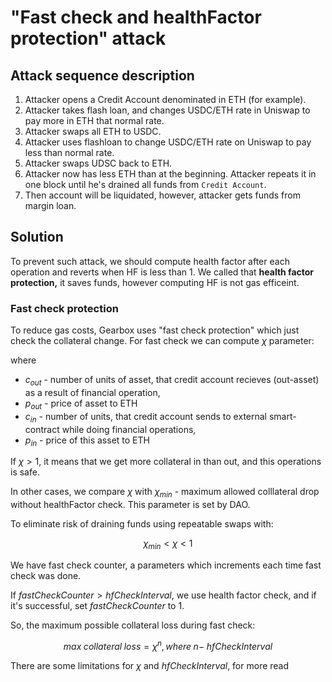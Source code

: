 # "Fast check and healthFactor protection" attack

## Attack sequence description

1. Attacker opens a Credit Account denominated in ETH (for example).
2. Attacker takes flash loan, and changes USDC/ETH rate in Uniswap to pay more in ETH that normal rate.
3. Attacker swaps all ETH to USDC.
4. Attacker uses flashloan to change USDC/ETH rate on Uniswap to pay less than normal rate.
5. Attacker swaps UDSC back to ETH.
6. Attacker now has less ETH than at the beginning. Attacker repeats it in one block until he's drained all funds from `Credit Account`.
7. Then account will be liquidated, however, attacker gets funds from margin loan.

## Solution

To prevent such attack, we should compute health factor after each operation and reverts when HF is less than 1. We called that **health factor protection,** it saves funds, however computing HF is not gas efficeint.

### Fast check protection

To reduce gas costs, Gearbox uses "fast check protection" which just check the collateral change. For fast check we can compute $\chi$ parameter:

where
* $c_{out}$ - number of units of asset, that credit account recieves (out-asset) as a result of financial operation,
* $p_{out}$ - price of asset to ETH
* $c_{in}$ - number of units, that credit account sends to external smart-contract while doing financial operations,
* $p_{in}$ - price of this asset to ETH

If $\chi > 1$, it means that we get more collateral in than out, and this operations is safe. 

In other cases, we compare $\chi$ with $\chi_{min}$ -  maximum allowed colllateral drop without healthFactor check. This parameter is set by DAO.

To eliminate risk of draining funds using repeatable swaps with:

$$
\chi_{min} < \chi < 1
$$

We have fast check counter, a parameters which increments each time fast check was done.&#x20;

If $fastCheckCounter > hfCheckInterval$, we use health factor check, and if it's successful, set $fastCheckCounter$ to 1.

So, the maximum possible collateral loss during fast check:

$$
max\;collateral\;loss = \chi^n, where \; n - \; hfCheckInterval
$$

There are some limitations for $\chi$ and $hfCheckInterval$, for more read 
<!-- ["Risk free long" attack](./risk-free-long-attack.md). -->

